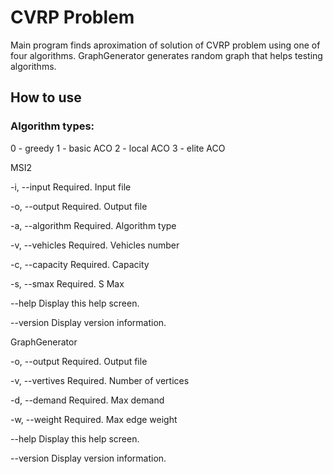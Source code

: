# CVRP Problem 

Main program finds aproximation of solution of CVRP problem using one of four algorithms. 
GraphGenerator generates random graph that helps testing algorithms.

## How to use

### Algorithm types:
0 - greedy
1 - basic ACO
2 - local ACO
3 - elite ACO



MSI2

  -i, --input        Required. Input file
  
  -o, --output       Required. Output file
  
  -a, --algorithm    Required. Algorithm type
  
  -v, --vehicles     Required. Vehicles number
  
  -c, --capacity     Required. Capacity
  
  -s, --smax         Required. S Max
  
  
 --help             Display this help screen.
 
  --version          Display version information.



GraphGenerator

  -o, --output      Required. Output file
 
  -v, --vertives    Required. Number of vertices
 
  -d, --demand      Required. Max demand
 
  -w, --weight      Required. Max edge weight
 
  --help            Display this help screen.
 
  --version         Display version information.
